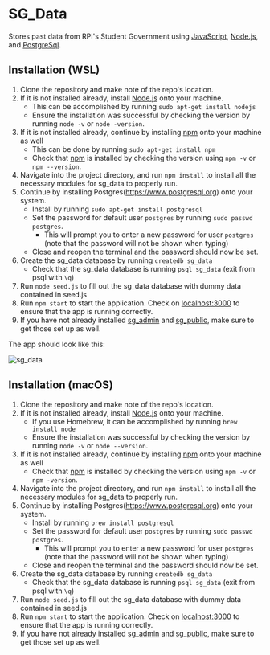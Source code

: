 # SG_Data

Stores past data from RPI's Student Government using [JavaScript](https://www.javascript.com/), [Node.js](https://nodejs.org/en/), and [PostgreSql](https://www.postgresql.org).

## Installation (WSL)

1. Clone the repository and make note of the repo's location.
2. If it is not installed already, install [Node.js](https://nodejs.org/en/) onto your machine.
    - This can be accomplished by running `sudo apt-get install nodejs`
    - Ensure the installation was successful by checking the version by running `node -v` or `node -version`.
3. If it is not installed already, continue by installing [npm](https://www.npmjs.com/) onto your machine as well
    - This can be done by running `sudo apt-get install npm`
    - Check that [npm](https://nodejs.org/en/) is installed by checking the version using `npm -v` or `npm --version`.
4. Navigate into the project directory, and run `npm install` to install all the necessary modules for sg_data to properly run.
5. Continue by installing Postgres(https://www.postgresql.org) onto your system.
    - Install by running `sudo apt-get install postgresql`
    - Set the password for default user `postgres` by running `sudo passwd postgres`.
        - This will prompt you to enter a new password for user `postgres` (note that the password will not be shown when typing)
    - Close and reopen the terminal and the password should now be set.
6. Create the sg_data database by running `createdb sg_data`
    - Check that the sg_data database is running `psql sg_data` (exit from psql with `\q`)
7. Run `node seed.js` to fill out the sg_data database with dummy data contained in seed.js
8. Run `npm start` to start the application. Check on [localhost:3000](https://localhost:3000) to ensure that the app is running correctly.
9. If you have not already installed [sg_admin](https://github.com/justetz/sg_admin) and [sg_public](https://github.com/justetz/sg_public), make sure to get those set up as well.

The app should look like this:

![sg_data](https://user-images.githubusercontent.com/43757314/90216070-8fddd180-ddcb-11ea-961d-a23a9f3a9dc3.PNG)


## Installation (macOS)

1. Clone the repository and make note of the repo's location.
2. If it is not installed already, install [Node.js](https://nodejs.org/en/) onto your machine.
    - If you use Homebrew, it can be accomplished by running `brew install node`
    - Ensure the installation was successful by checking the version by running `node -v` or `node --version`.
3. If it is not installed already, continue by installing [npm](https://www.npmjs.com/) onto your machine as well
    - Check that [npm](https://nodejs.org/en/) is installed by checking the version using `npm -v` or `npm -version`.
4. Navigate into the project directory, and run `npm install` to install all the necessary modules for sg_data to properly run.
5. Continue by installing Postgres(https://www.postgresql.org) onto your system.
    - Install by running `brew install postgresql`
    - Set the password for default user `postgres` by running `sudo passwd postgres`.
        - This will prompt you to enter a new password for user `postgres` (note that the password will not be shown when typing)
    - Close and reopen the terminal and the password should now be set.
6. Create the sg_data database by running `createdb sg_data`
    - Check that the sg_data database is running `psql sg_data` (exit from psql with `\q`)
7. Run `node seed.js` to fill out the sg_data database with dummy data contained in seed.js
8. Run `npm start` to start the application. Check on [localhost:3000](https://localhost:3000) to ensure that the app is running correctly.
9. If you have not already installed [sg_admin](https://github.com/justetz/sg_admin) and [sg_public](https://github.com/justetz/sg_public), make sure to get those set up as well.
